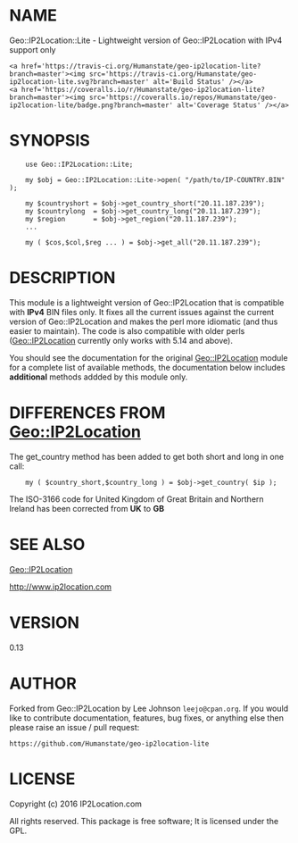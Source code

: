 # NAME

Geo::IP2Location::Lite - Lightweight version of Geo::IP2Location with IPv4
support only

<div>

    <a href='https://travis-ci.org/Humanstate/geo-ip2location-lite?branch=master'><img src='https://travis-ci.org/Humanstate/geo-ip2location-lite.svg?branch=master' alt='Build Status' /></a>
    <a href='https://coveralls.io/r/Humanstate/geo-ip2location-lite?branch=master'><img src='https://coveralls.io/repos/Humanstate/geo-ip2location-lite/badge.png?branch=master' alt='Coverage Status' /></a>
</div>

# SYNOPSIS

        use Geo::IP2Location::Lite;

        my $obj = Geo::IP2Location::Lite->open( "/path/to/IP-COUNTRY.BIN" );

        my $countryshort = $obj->get_country_short("20.11.187.239");
        my $countrylong  = $obj->get_country_long("20.11.187.239");
        my $region       = $obj->get_region("20.11.187.239");
        ...

        my ( $cos,$col,$reg ... ) = $obj->get_all("20.11.187.239");

# DESCRIPTION

This module is a lightweight version of Geo::IP2Location that is compatible
with **IPv4** BIN files only. It fixes all the current issues against the
current version of Geo::IP2Location and makes the perl more idiomatic (and
thus easier to maintain). The code is also compatible with older perls
([Geo::IP2Location](https://metacpan.org/pod/Geo::IP2Location) currently only works with 5.14 and above).

You should see the documentation for the original [Geo::IP2Location](https://metacpan.org/pod/Geo::IP2Location) module
for a complete list of available methods, the documentation below includes
**additional** methods addded by this module only.

# DIFFERENCES FROM [Geo::IP2Location](https://metacpan.org/pod/Geo::IP2Location)

The get\_country method has been added to get both short and long in one call:

        my ( $country_short,$country_long ) = $obj->get_country( $ip );

The ISO-3166 code for United Kingdom of Great Britain and Northern Ireland has
been corrected from **UK** to **GB**

# SEE ALSO

[Geo::IP2Location](https://metacpan.org/pod/Geo::IP2Location)

http://www.ip2location.com

# VERSION

0.13

# AUTHOR

Forked from Geo::IP2Location by Lee Johnson `leejo@cpan.org`. If you would
like to contribute documentation, features, bug fixes, or anything else then
please raise an issue / pull request:

    https://github.com/Humanstate/geo-ip2location-lite

# LICENSE

Copyright (c) 2016 IP2Location.com

All rights reserved. This package is free software; It is licensed under the
GPL.
